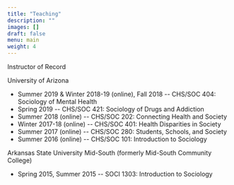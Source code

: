```yaml
---
title: "Teaching"
description: ""
images: []
draft: false
menu: main
weight: 4
---
```


Instructor of Record

University of Arizona
<ul>
    <li>Summer 2019 & Winter 2018-19 (online), Fall 2018 -- CHS/SOC 404: Sociology of Mental
        Health</li>
    <li>Spring 2019 -- CHS/SOC 421: Sociology of Drugs and Addiction</li>
    <li>Summer 2018 (online) -- CHS/SOC 202: Connecting Health and Society</li>
    <li>Winter 2017-18 (online) -- CHS/SOC 401: Health Disparities in Society</li>
    <li>Summer 2017 (online) -- CHS/SOC 280: Students, Schools, and Society</li>
    <li>Summer 2016 (online) -- CHS/SOC 101: Introduction to Sociology</li></ul>

Arkansas State University Mid-South (formerly Mid-South Community College)
<ul>
    <li>Spring 2015, Summer 2015 -- SOCI 1303: Introduction to Sociology</li></ul>

